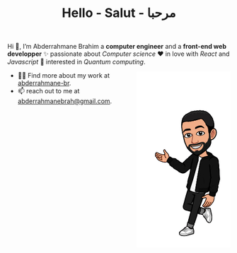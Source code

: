 <h1 align="center">Hello - Salut - مرحبا</h1>
<br />

Hi 👋, I’m Abderrahmane Brahim a **computer engineer** and a **front-end web developper** ✨ passionate about *Computer science* ❤️ in love with *React* and *Javascript* 👀 interested in *Quantum computing*.

<img src="./avatar-wall-right-cropped.png" align="right" />

- 👨‍💻 Find more about my work at [abderrahmane-br]([https://abderrahmane-br.me](https://abderrahmane-br.github.io/)).
- 📫 reach out to me at abderrahmanebrah@gmail.com.

<!---
Abderrahmane-Br/Abderrahmane-Br is a ✨ special ✨ repository because its `README.md` (this file) appears on your GitHub profile.
You can click the Preview link to take a look at your changes.
---> 
 
